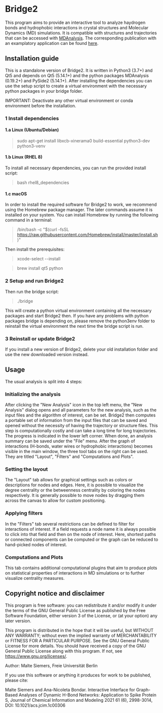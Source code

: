# Bridge2

This program aims to provide an interactive tool to analyze haydrogen bonds and hydrophobic
interactions in crystal structures and Molecular Dynamics (MD) simulations. It is compatible 
with structures and trajectories that can be accessed with [MDAnalysis](https://userguide.mdanalysis.org/1.0.0/formats/index.html). The corresponding
publication with an examplatory application can be found [here](https://pubs.acs.org/doi/abs/10.1021/acs.jcim.1c00306).


## Installation guide

This is a standalone version of Bridge2. It is written in Python3 (3.7+) and Qt5 and depends 
on Qt5 (5.14.1+) and the python packages MDAnalysis (0.19.2+) and PySide2 (5.14.1+). 
After installing  the dependencies you can use the setup script to create a virtual environment 
with the  necessary python packages in your bridge folder. 

IMPORTANT: Deactivate any other virtual environment or conda environment before the installation.


### 1 Install dependencies

#### 1.a Linux (Ubuntu/Debian)

> sudo apt-get install libxcb-xinerama0 build-essential python3-dev python3-venv

#### 1.b Linux (RHEL 8)

To install all necessary dependencies, you can run the provided install script:

> bash rhel8_dependencies

#### 1.c macOS

In order to install the required software for Bridge2 to work, we recommend using the 
Homebrew package manager. The later commands assume it is installed on your system. You can
install Homebrew by running the following command in a terminal:

> /bin/bash -c "$(curl -fsSL https://raw.githubusercontent.com/Homebrew/install/master/install.sh)"

Then install the prerequisites:

> xcode-select --install

> brew install qt5 python


### 2 Setup and run Bridge2

Then run the bridge script:

> ./bridge

This will create a python virtual environment containing all the necessary packages and start 
Bridge2 then. If you have any problems with python packages bridge is depending on, please 
remove the python3env folder to reinstall the virtual environment the next time the bridge 
script is run.

### 3 Reinstall or update Bridge2

If you install a new version of Bridge2, delete your old installation folder and use the new 
downloaded version instead.


## Usage

The usual analysis is split into 4 steps:

### Initializing the analysis

After clicking the "New Analysis" icon in the top left menu, the "New Analysis" dialog opens
and all parameters for the new analysis, such as the input files and the algorithm of interest,
can be set. Bridge2 then computes a portable set of information from the input files that can
be saved and opened without the necessity of having the trajectory or structure files. This step
is computationally costly and can take a long time for long trajectories. The progress is
indicated in the lower left corner. When done, an analysis summary can be saved under the
"File" menu. After the graph of interactions (H-bonds, water wires or hydrophobic interactions) 
becomes visible in the main window, the three tool tabs on the right can be used. They are 
titled "Layout", "Filters" and "Computations and Plots". 

### Setting the layout

The "Layout" tab allows for graphical settings such as colors or descriptions for nodes and
edges. Here, it is possible to visualize the degree centrality or the betweenness centrality
by coloring the nodes respectively. It is generally possible to move nodes by dragging them
across the canvas to allow for custom positioning.

### Applying filters

In the "Filters" tab several restrictions can be defined to filter for interactions of interest.
If a field requests a node name it is always possible to click into that field and then on the
node of interest. Here, shortest paths or connected components can be computed or the graph
can be reduced to hand-picked nodes of interest.

### Computations and Plots

This tab contains additional computational plugins that aim to produce plots on statistical
properties of interactions in MD simulations or to further visualize centrality measures.


## Copyright notice and disclaimer

This program is free software: you can redistribute it and/or modify it under the terms of
the GNU General Public License as published by the Free Software Foundation, either
version 3 of the License, or (at your option) any later version.

This program is distributed in the hope that it will be useful, but WITHOUT ANY
WARRANTY; without even the implied warranty of MERCHANTABILITY or FITNESS FOR A
PARTICULAR PURPOSE. See the GNU General Public License for more details.
You should have received a copy of the GNU General Public License along with this
program. If not, see https://www.gnu.org/licenses/.

Author: Malte Siemers, Freie Universität Berlin

If you use this software or anything it produces for work to be published, please cite:


Malte Siemers and Ana-Nicoleta Bondar. Interactive Interface for Graph-Based Analyses 
of Dynamic H-Bond Networks: Application to Spike Protein S, Journal of Chemical Information 
and Modeling 2021 61 (6), 2998-3014, DOI: 10.1021/acs.jcim.1c00306 


